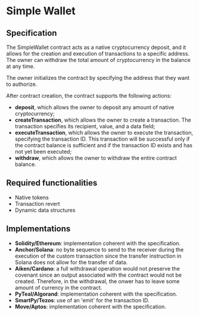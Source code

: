 # Simple Wallet

## Specification

The SimpleWallet contract acts as a native cryptocurrency deposit, and it allows for the creation and execution of transactions to a specific address. 
The owner can withdraw the total amount of cryptocurrency in the balance at any time.

The owner initializes the contract by specifying the address that they want to authorize. 

After contract creation, the contract supports the following actions:
- **deposit**, which allows the owner to deposit any amount of native cryptocurrency; 
- **createTransaction**, which allows the owner to create a transaction. The transaction specifies its recipient, value, and a data field;
- **executeTransaction**, which allows the owner to execute the transaction, specifying the transaction ID. This transaction will be successful only if the contract balance is sufficient and if the transaction ID exists and has not yet been executed; 
- **withdraw**, which allows the owner to withdraw the entire contract balance.

## Required functionalities

- Native tokens
- Transaction revert
- Dynamic data structures

## Implementations

- **Solidity/Ethereum**: implementation coherent with the specification.
- **Anchor/Solana**: no byte sequence to send to the receiver during the execution of the custom transaction since the transfer instruction in Solana does not allow for the transfer of data.
- **Aiken/Cardano**: a full withdrawal operation would not preserve the covenant since an output associated with the contract would not be created. Therefore, in the withdrawal, the onwer has to leave some amount of currency in the contract.
- **PyTeal/Algorand**: implementation coherent with the specification.
- **SmartPy/Tezos**: use of an 'emit' for the transaction ID.
- **Move/Aptos**: implementation coherent with the specification.
